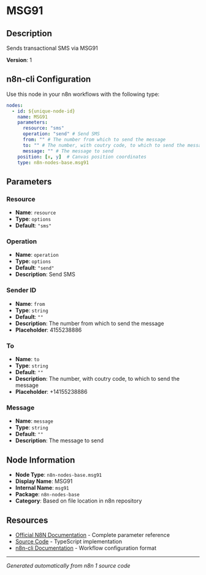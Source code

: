 # MSG91

## Description

Sends transactional SMS via MSG91

**Version**: 1

## n8n-cli Configuration

Use this node in your n8n workflows with the following type:

```yaml
nodes:
  - id: ${unique-node-id}
    name: MSG91
    parameters:
      resource: "sms"
      operation: "send" # Send SMS
      from: "" # The number from which to send the message
      to: "" # The number, with coutry code, to which to send the message
      message: "" # The message to send
    position: [x, y]  # Canvas position coordinates
    type: n8n-nodes-base.msg91
```

## Parameters

### Resource

- **Name**: `resource`
- **Type**: `options`
- **Default**: `"sms"`

### Operation

- **Name**: `operation`
- **Type**: `options`
- **Default**: `"send"`
- **Description**: Send SMS

### Sender ID

- **Name**: `from`
- **Type**: `string`
- **Default**: `""`
- **Description**: The number from which to send the message
- **Placeholder**: 4155238886

### To

- **Name**: `to`
- **Type**: `string`
- **Default**: `""`
- **Description**: The number, with coutry code, to which to send the message
- **Placeholder**: +14155238886

### Message

- **Name**: `message`
- **Type**: `string`
- **Default**: `""`
- **Description**: The message to send


## Node Information

- **Node Type**: `n8n-nodes-base.msg91`
- **Display Name**: MSG91
- **Internal Name**: `msg91`
- **Package**: `n8n-nodes-base`
- **Category**: Based on file location in n8n repository

## Resources

- [Official N8N Documentation](https://docs.n8n.io/integrations/builtin/app-nodes/n8n-nodes-base.msg91/) - Complete parameter reference
- [Source Code](https://github.com/n8n-io/n8n/blob/master/packages/nodes-base/nodes/Msg91/Msg91.node.ts) - TypeScript implementation
- [n8n-cli Documentation](https://github.com/edenreich/n8n-cli) - Workflow configuration format

---
*Generated automatically from n8n 1 source code*
